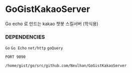 # GoGistKakaoServer
Go echo 로 만드는 kakao 챗봇 스킬서버 (학식용)

### DEPENDENCIES
`Go` `Go Echo` `net/http` `goQuery` 

`PORT 9090`

`/home/gist/go/src/github.com/Neulhan/GoGistKakaoServer`

